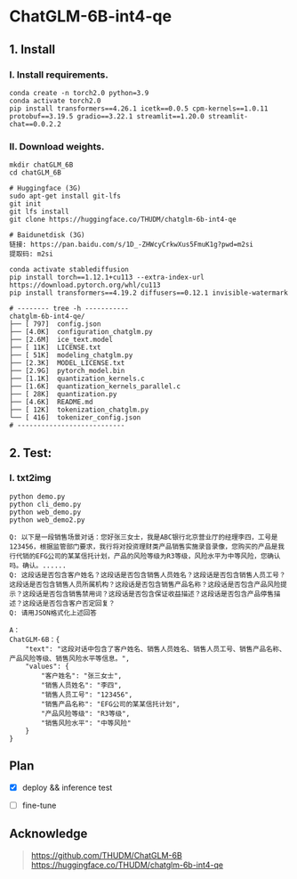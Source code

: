 # ChatGLM-6B-int4-qe

## 1. Install

### I. Install requirements.
```shell
conda create -n torch2.0 python=3.9
conda activate torch2.0
pip install transformers==4.26.1 icetk==0.0.5 cpm-kernels==1.0.11 protobuf==3.19.5 gradio==3.22.1 streamlit==1.20.0 streamlit-chat==0.0.2.2
```

### II. Download weights.
```shell
mkdir chatGLM_6B
cd chatGLM_6B

# Huggingface (3G)
sudo apt-get install git-lfs
git init
git lfs install
git clone https://huggingface.co/THUDM/chatglm-6b-int4-qe

# Baidunetdisk (3G)
链接: https://pan.baidu.com/s/1D_-ZHWcyCrkwXus5FmuK1g?pwd=m2si
提取码: m2si 

conda activate stablediffusion
pip install torch==1.12.1+cu113 --extra-index-url https://download.pytorch.org/whl/cu113
pip install transformers==4.19.2 diffusers==0.12.1 invisible-watermark

# -------- tree -h -----------
chatglm-6b-int4-qe/
├── [ 797]  config.json
├── [4.0K]  configuration_chatglm.py
├── [2.6M]  ice_text.model
├── [ 11K]  LICENSE.txt
├── [ 51K]  modeling_chatglm.py
├── [2.3K]  MODEL_LICENSE.txt
├── [2.9G]  pytorch_model.bin
├── [1.1K]  quantization_kernels.c
├── [1.6K]  quantization_kernels_parallel.c
├── [ 28K]  quantization.py
├── [4.6K]  README.md
├── [ 12K]  tokenization_chatglm.py
└── [ 416]  tokenizer_config.json
# ---------------------------
```

## 2. Test: 
### I. txt2img

```shell
python demo.py
python cli_demo.py
python web_demo.py
python web_demo2.py
```

```shell
Q: 以下是一段销售场景对话：您好张三女士，我是ABC银行北京营业厅的经理李四，工号是123456，根据监管部门要求，我行将对投资理财类产品销售实施录音录像，您购买的产品是我行代销的EFG公司的某某信托计划，产品的风险等级为R3等级，风险水平为中等风险，您确认吗。确认。......
Q: 这段话是否包含客户姓名？这段话是否包含销售人员姓名？这段话是否包含销售人员工号？这段话是否包含销售人员所属机构？这段话是否包含销售产品名称？这段话是否包含产品风险提示？这段话是否包含销售禁用词？这段话是否包含保证收益描述？这段话是否包含产品停售描述？这段话是否包含客户否定回复？
Q: 请用JSON格式化上述回答

A：
ChatGLM-6B：{
    "text": "这段对话中包含了客户姓名、销售人员姓名、销售人员工号、销售产品名称、产品风险等级、销售风险水平等信息。",
    "values": {
        "客户姓名": "张三女士",
        "销售人员姓名": "李四",
        "销售人员工号": "123456",
        "销售产品名称": "EFG公司的某某信托计划",
        "产品风险等级": "R3等级",
        "销售风险水平": "中等风险"
    }
}
```


## Plan

- [x] deploy && inference test
- [ ] fine-tune


## Acknowledge
> https://github.com/THUDM/ChatGLM-6B    
> https://huggingface.co/THUDM/chatglm-6b-int4-qe

